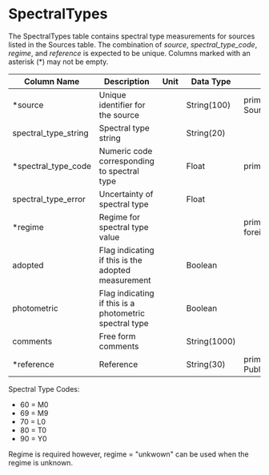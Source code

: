 # SpectralTypes

The SpectralTypes table contains spectral type measurements for sources listed in the Sources table. 
The combination of *source*, *spectral_type_code*, *regime*, and *reference* is expected to be unique.
Columns marked with an asterisk (*) may not be empty.

| Column Name | Description  | Unit  | Data Type | Key Type  |
|---|---|---|---|---|
| *source    | Unique identifier for the source |   | String(100)  | primary and foreign: Sources.source   |
| spectral_type_string | Spectral type string |  | String(20)  |   |
| *spectral_type_code | Numeric code corresponding to spectral type |  | Float  | primary  |
| spectral_type_error | Uncertainty of spectral type |  | Float  |   |
| *regime | Regime for spectral type value |  |  | primary and foreign:Regimes.regime |
| adopted    | Flag indicating if this is the adopted measurement |  | Boolean  |   |
| photometric    | Flag indicating if this is a photometric spectral type |  | Boolean  |   |
| comments  | Free form comments |   | String(1000) |   |
| *reference | Reference |   | String(30) | primary and foreign: Publications.name |

Spectral Type Codes:
 - 60 = M0 
 - 69 = M9
 - 70 = L0 
 - 80 = T0
 - 90 = Y0

 Regime is required however, regime = "unkwown" can be used when the regime is unknown. 